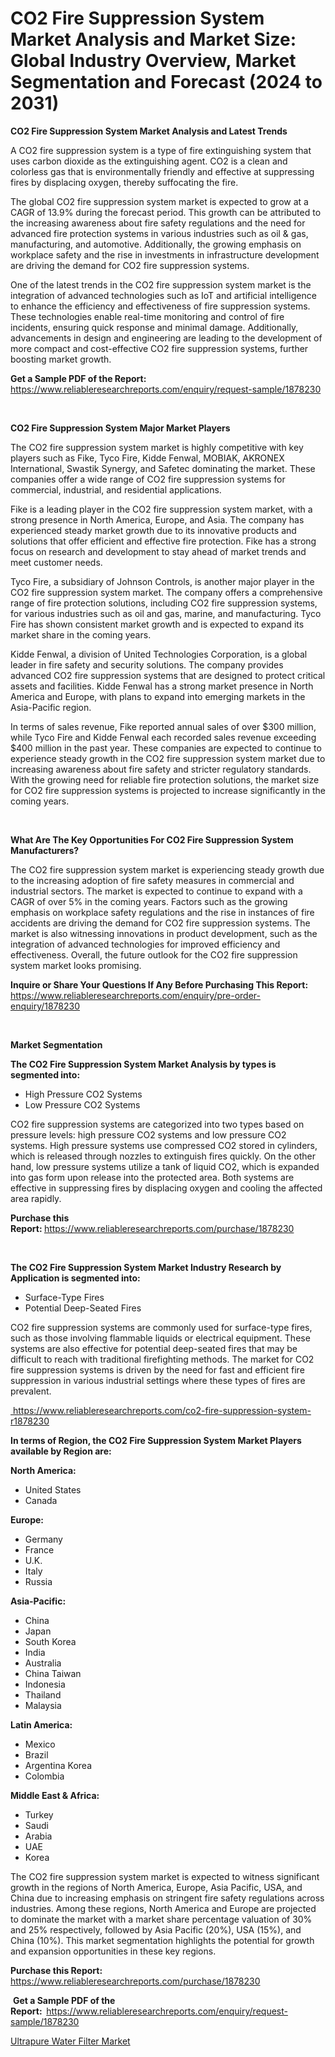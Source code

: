 <p><h1>CO2 Fire Suppression System Market Analysis and Market Size: Global Industry Overview, Market Segmentation and Forecast (2024 to 2031)</h1></p><p><strong>CO2 Fire Suppression System Market Analysis and Latest Trends</strong></p>
<p><p>A CO2 fire suppression system is a type of fire extinguishing system that uses carbon dioxide as the extinguishing agent. CO2 is a clean and colorless gas that is environmentally friendly and effective at suppressing fires by displacing oxygen, thereby suffocating the fire.</p><p>The global CO2 fire suppression system market is expected to grow at a CAGR of 13.9% during the forecast period. This growth can be attributed to the increasing awareness about fire safety regulations and the need for advanced fire protection systems in various industries such as oil & gas, manufacturing, and automotive. Additionally, the growing emphasis on workplace safety and the rise in investments in infrastructure development are driving the demand for CO2 fire suppression systems.</p><p>One of the latest trends in the CO2 fire suppression system market is the integration of advanced technologies such as IoT and artificial intelligence to enhance the efficiency and effectiveness of fire suppression systems. These technologies enable real-time monitoring and control of fire incidents, ensuring quick response and minimal damage. Additionally, advancements in design and engineering are leading to the development of more compact and cost-effective CO2 fire suppression systems, further boosting market growth.</p></p>
<p><strong>Get a Sample PDF of the Report:&nbsp;</strong> <a href="https://www.reliableresearchreports.com/enquiry/request-sample/1878230">https://www.reliableresearchreports.com/enquiry/request-sample/1878230</a></p>
<p>&nbsp;</p>
<p><strong>CO2 Fire Suppression System Major Market Players</strong></p>
<p><p>The CO2 fire suppression system market is highly competitive with key players such as Fike, Tyco Fire, Kidde Fenwal, MOBIAK, AKRONEX International, Swastik Synergy, and Safetec dominating the market. These companies offer a wide range of CO2 fire suppression systems for commercial, industrial, and residential applications.</p><p>Fike is a leading player in the CO2 fire suppression system market, with a strong presence in North America, Europe, and Asia. The company has experienced steady market growth due to its innovative products and solutions that offer efficient and effective fire protection. Fike has a strong focus on research and development to stay ahead of market trends and meet customer needs.</p><p>Tyco Fire, a subsidiary of Johnson Controls, is another major player in the CO2 fire suppression system market. The company offers a comprehensive range of fire protection solutions, including CO2 fire suppression systems, for various industries such as oil and gas, marine, and manufacturing. Tyco Fire has shown consistent market growth and is expected to expand its market share in the coming years.</p><p>Kidde Fenwal, a division of United Technologies Corporation, is a global leader in fire safety and security solutions. The company provides advanced CO2 fire suppression systems that are designed to protect critical assets and facilities. Kidde Fenwal has a strong market presence in North America and Europe, with plans to expand into emerging markets in the Asia-Pacific region.</p><p>In terms of sales revenue, Fike reported annual sales of over $300 million, while Tyco Fire and Kidde Fenwal each recorded sales revenue exceeding $400 million in the past year. These companies are expected to continue to experience steady growth in the CO2 fire suppression system market due to increasing awareness about fire safety and stricter regulatory standards. With the growing need for reliable fire protection solutions, the market size for CO2 fire suppression systems is projected to increase significantly in the coming years.</p></p>
<p>&nbsp;</p>
<p><strong>What Are The Key Opportunities For CO2 Fire Suppression System Manufacturers?</strong></p>
<p><p>The CO2 fire suppression system market is experiencing steady growth due to the increasing adoption of fire safety measures in commercial and industrial sectors. The market is expected to continue to expand with a CAGR of over 5% in the coming years. Factors such as the growing emphasis on workplace safety regulations and the rise in instances of fire accidents are driving the demand for CO2 fire suppression systems. The market is also witnessing innovations in product development, such as the integration of advanced technologies for improved efficiency and effectiveness. Overall, the future outlook for the CO2 fire suppression system market looks promising.</p></p>
<p><strong>Inquire or Share Your Questions If Any Before Purchasing This Report:</strong> <a href="https://www.reliableresearchreports.com/enquiry/pre-order-enquiry/1878230">https://www.reliableresearchreports.com/enquiry/pre-order-enquiry/1878230</a></p>
<p>&nbsp;</p>
<p><strong>Market Segmentation</strong></p>
<p><strong>The CO2 Fire Suppression System Market Analysis by types is segmented into:</strong></p>
<p><ul><li>High Pressure CO2 Systems</li><li>Low Pressure CO2 Systems</li></ul></p>
<p><p>CO2 fire suppression systems are categorized into two types based on pressure levels: high pressure CO2 systems and low pressure CO2 systems. High pressure systems use compressed CO2 stored in cylinders, which is released through nozzles to extinguish fires quickly. On the other hand, low pressure systems utilize a tank of liquid CO2, which is expanded into gas form upon release into the protected area. Both systems are effective in suppressing fires by displacing oxygen and cooling the affected area rapidly.</p></p>
<p><strong>Purchase this Report:&nbsp;</strong><a href="https://www.reliableresearchreports.com/purchase/1878230">https://www.reliableresearchreports.com/purchase/1878230</a></p>
<p>&nbsp;</p>
<p><strong>The CO2 Fire Suppression System Market Industry Research by Application is segmented into:</strong></p>
<p><ul><li>Surface-Type Fires</li><li>Potential Deep-Seated Fires</li></ul></p>
<p><p>CO2 fire suppression systems are commonly used for surface-type fires, such as those involving flammable liquids or electrical equipment. These systems are also effective for potential deep-seated fires that may be difficult to reach with traditional firefighting methods. The market for CO2 fire suppression systems is driven by the need for fast and efficient fire suppression in various industrial settings where these types of fires are prevalent.</p></p>
<p><a href="https://www.reliableresearchreports.com/co2-fire-suppression-system-r1878230">&nbsp;https://www.reliableresearchreports.com/co2-fire-suppression-system-r1878230</a></p>
<p><strong>In terms of Region, the CO2 Fire Suppression System Market Players available by Region are:</strong></p>
<p>
    <p> <strong> North America: </strong>
        <ul>
            <li>United States</li>
            <li>Canada</li>
        </ul>
        </p> 
    <p> <strong> Europe: </strong>
        <ul>
            <li>Germany</li>
            <li>France</li>
            <li>U.K.</li>
            <li>Italy</li>
            <li>Russia</li>
        </ul>
        </p> 
    <p> <strong> Asia-Pacific: </strong>
        <ul>
            <li>China</li>
            <li>Japan</li>
            <li>South Korea</li>
            <li>India</li>
            <li>Australia</li>
            <li>China Taiwan</li>
            <li>Indonesia</li>
            <li>Thailand</li>
            <li>Malaysia</li>
        </ul>
        </p> 
    <p> <strong> Latin America: </strong>
        <ul>
            <li>Mexico</li>
            <li>Brazil</li>
            <li>Argentina Korea</li>
            <li>Colombia</li>
        </ul>
        </p> 
    <p> <strong> Middle East & Africa: </strong>
        <ul>
            <li>Turkey</li>
            <li>Saudi</li>
            <li>Arabia</li>
            <li>UAE</li>
            <li>Korea</li>
        </ul>
    </p>
    </p>
<p><p>The CO2 fire suppression system market is expected to witness significant growth in the regions of North America, Europe, Asia Pacific, USA, and China due to increasing emphasis on stringent fire safety regulations across industries. Among these regions, North America and Europe are projected to dominate the market with a market share percentage valuation of 30% and 25% respectively, followed by Asia Pacific (20%), USA (15%), and China (10%). This market segmentation highlights the potential for growth and expansion opportunities in these key regions.</p></p>
<p><strong>Purchase this Report: </strong><a href="https://www.reliableresearchreports.com/purchase/1878230">https://www.reliableresearchreports.com/purchase/1878230</a></p>
<p>&nbsp;<strong>Get a Sample PDF of the Report:&nbsp;&nbsp;</strong><a href="https://www.reliableresearchreports.com/enquiry/request-sample/1878230">https://www.reliableresearchreports.com/enquiry/request-sample/1878230</a></p>
<p><strong></strong></p>
<p><p><a href="https://github.com/marlinacrngin/Market-Research-Report-List-1/blob/main/ultrapure-water-filter-market.md">Ultrapure Water Filter Market</a></p></p>